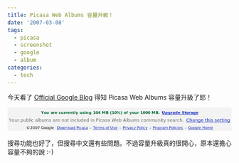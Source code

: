 ```yaml
---
title: Picasa Web Albums 容量升級！
date: '2007-03-08'
tags:
  - picasa
  - screenshot
  - google
  - album
categories:
  - tech
---
```

今天看了 [Official Google Blog](http://googleblog.blogspot.com/2007/03/store-and-find-even-more-photos-on.html) 得知 Picasa Web Albums 容量升級了耶！  
  
[![picasa 底下的訊息](images/0.png)](http://www.flickr.com/photos/yurenju/414454466/ "Photo Sharing")  
  
  
搜尋功能也好了，但搜尋中文還有些問題。不過容量升級真的很開心，原本還擔心容量不夠的說 :-)